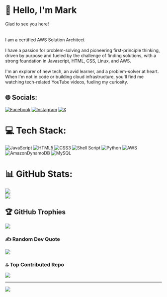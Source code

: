 #  🤝 Hello, I'm Mark
Glad to see you here!   <br><br><br>I am a certified AWS Solution Architect <br><br>I have a passion for problem-solving and pioneering first-principle thinking, driven by purpose and fueled by the challenge of finding solutions, with a strong foundation in Javascript, HTML, CSS, Linux, and  AWS.  <br><br> I'm an explorer of new tech, an avid learner, and a problem-solver at heart. When I'm not in code or building cloud infrastructure, you'll find me watching tech-related YouTube videos, fueling my curiosity.


## 🌐 Socials:
[![Facebook](https://img.shields.io/badge/Facebook-%231877F2.svg?logo=Facebook&logoColor=white)](https://facebook.com/https://www.facebook.com/ugbabe.mark) [![Instagram](https://img.shields.io/badge/Instagram-%23E4405F.svg?logo=Instagram&logoColor=white)](https://instagram.com/https://www.instagram.com/mark_antonie/) [![X](https://img.shields.io/badge/X-black.svg?logo=X&logoColor=white)](https://x.com/https://twitter.com/Officialantonie) 

# 💻 Tech Stack:
![JavaScript](https://img.shields.io/badge/javascript-%23323330.svg?style=for-the-badge&logo=javascript&logoColor=%23F7DF1E) ![HTML5](https://img.shields.io/badge/html5-%23E34F26.svg?style=for-the-badge&logo=html5&logoColor=white) ![CSS3](https://img.shields.io/badge/css3-%231572B6.svg?style=for-the-badge&logo=css3&logoColor=white) ![Shell Script](https://img.shields.io/badge/shell_script-%23121011.svg?style=for-the-badge&logo=gnu-bash&logoColor=white) ![Python](https://img.shields.io/badge/python-3670A0?style=for-the-badge&logo=python&logoColor=ffdd54) ![AWS](https://img.shields.io/badge/AWS-%23FF9900.svg?style=for-the-badge&logo=amazon-aws&logoColor=white) ![AmazonDynamoDB](https://img.shields.io/badge/Amazon%20DynamoDB-4053D6?style=for-the-badge&logo=Amazon%20DynamoDB&logoColor=white) ![MySQL](https://img.shields.io/badge/mysql-%2300000f.svg?style=for-the-badge&logo=mysql&logoColor=white)
# 📊 GitHub Stats:
![](https://github-readme-stats.vercel.app/api?username=UgbabeMark&theme=dark&hide_border=false&include_all_commits=false&count_private=false)<br/>
![](https://github-readme-streak-stats.herokuapp.com/?user=UgbabeMark&theme=dark&hide_border=false)
## 🏆 GitHub Trophies
![](https://github-profile-trophy.vercel.app/?username=UgbabeMark&theme=radical&no-frame=false&no-bg=true&margin-w=4)

### ✍️ Random Dev Quote
![](https://quotes-github-readme.vercel.app/api?type=horizontal&theme=radical)

### 🔝 Top Contributed Repo
![](https://github-contributor-stats.vercel.app/api?username=UgbabeMark&limit=5&theme=dark&combine_all_yearly_contributions=true)

---
[![](https://visitcount.itsvg.in/api?id=UgbabeMark&icon=0&color=0)](https://visitcount.itsvg.in)
